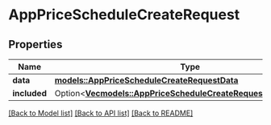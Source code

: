 # AppPriceScheduleCreateRequest

## Properties

Name | Type | Description | Notes
------------ | ------------- | ------------- | -------------
**data** | [**models::AppPriceScheduleCreateRequestData**](AppPriceScheduleCreateRequest_data.md) |  | 
**included** | Option<[**Vec<models::AppPriceScheduleCreateRequestIncludedInner>**](AppPriceScheduleCreateRequest_included_inner.md)> |  | [optional]

[[Back to Model list]](../README.md#documentation-for-models) [[Back to API list]](../README.md#documentation-for-api-endpoints) [[Back to README]](../README.md)


